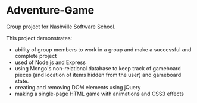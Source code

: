Adventure-Game
==============

Group project for Nashville Software School.

This project demonstrates:
* ability of group members to work in a group and make a successful and complete project
* used of Node.js and Express
* using Mongo's non-relational database to keep track of gameboard pieces (and location of
items hidden from the user) and gameboard state.
* creating and removing DOM elements using jQuery
* making a single-page HTML game with animations and CSS3 effects
